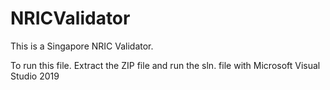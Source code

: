 # NRICValidator

This is a Singapore NRIC Validator.

To run this file. Extract the ZIP file and run the sln. file with Microsoft Visual Studio 2019
